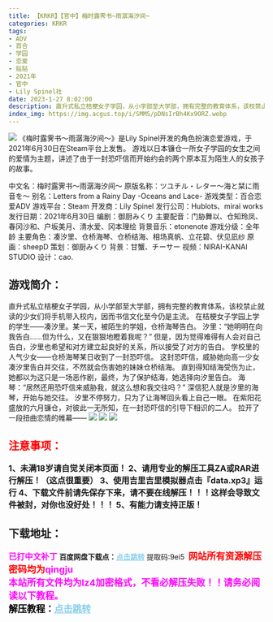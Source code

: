 ```yaml
---
title: 【KRKR】【官中】梅时露霁书~雨潺海汐间~
categories: KRKR
tags:
- ADV
- 百合
- 学园
- 恋爱
- 贴贴
- 2021年
- 官中
- Lily Spinel社
date: 2023-1-27 8:02:00
description: 直升式私立桔梗女子学园，从小学部至大学部，拥有完整的教育体系，该校禁止就读的少女们将手机带入校内，因而书信文化至今仍是主流。在桔梗女子学园上学的学生——凑汐里。某一天，被陌生的学姐，仓桥海琴告白。
index_img: https://img.acgus.top/i/SMMS/pDNsIrBh4Kx9ORZ.webp
---
```

![](https://img.acgus.top/i/SMMS/pDNsIrBh4Kx9ORZ.webp)
《梅时露霁书～雨潺海汐间～》是Lily Spinel开发的角色扮演恋爱游戏，于2021年6月30日在Steam平台上发售。
游戏以日本镰仓一所女子学园的女生之间的爱情为主题，讲述了由于一封恐吓信而开始约会的两个原本互为陌生人的女孩子的故事。

中文名：梅时露霁书～雨潺海汐间～
原版名称：ツユチル・レター～海と栞に雨音を～
别名：Letters from a Rainy Day -Oceans and Lace-
游戏类型：百合恋爱ADV
游戏平台：Steam
开发商：Lily Spinel
发行公司：Hublots、mirai works
发行日期：2021年6月30日
编剧：御厨みくり
主要配音：门胁舞以、仓知玲凤、春冈沙和、户坂美月、清水爱、冈本理绘
背景音乐：etonenote
游戏分级：全年龄
主要角色：凑汐里、仓桥海琴、仓桥结海、相场真帆、立花碧、伏见凪纱
原画：sheepD
策划：御厨みくり
背景：甘蟹、チーサー
视频：NIRAI-KANAI STUDIO
设计：cao.

## 游戏简介：
直升式私立桔梗女子学园，从小学部至大学部，拥有完整的教育体系，该校禁止就读的少女们将手机带入校内，因而书信文化至今仍是主流。
在桔梗女子学园上学的学生——凑汐里。某一天，被陌生的学姐，仓桥海琴告白。
汐里：“她明明在向我告白……但为什么，又在狠狠地瞪着我呢？”
但是，因为觉得难得有人会对自己告白，汐里也希望和对方建立起良好的关系，所以接受了对方的告白。
学校里的人气少女——仓桥海琴某日收到了一封恐吓信。
这封恐吓信，威胁她向高一少女凑汐里告白并交往，不然就会伤害她的妹妹仓桥结海。
直到得知结海受伤为止，她都以为这只是一场恶作剧，最终，为了保护结海，她选择向汐里告白。
海琴：“居然还用恐吓信来威胁我，就这么想和我交往吗？”
深信犯人就是汐里的海琴，开始与她交往。
汐里不停努力，只为了让海琴回头看上自己一眼。
在紫阳花盛放的六月镰仓，对彼此一无所知，在一封恐吓信的引导下相识的二人。
拉开了一段扭曲恋情的帷幕——
![](https://img.acgus.top/i/SMMS/RjpGfLygQwAmTa.webp)
![](https://img.acgus.top/i/SMMS/ToX4YxAz1WyUpG.webp)
![](https://img.acgus.top/i/SMMS/t63LhFbBjzpRJPK.webp)





## <font color=#FF0000 >注意事项：</font>
<font size=3><b>1、未满18岁请自觉关闭本页面！
2、请用专业的解压工具ZA或RAR进行解压！（这点很重要）
3、使用吉里吉里模拟器点击『data.xp3』运行
4、下载文件前请先保存下来，请不要在线解压！！！这样会导致文件被封，对你也没好处！！！
5、有能力请支持正版！</b></font>

## 下载地址：
<font color=#FF00FF size=3><b>已打中文补丁</b></font>
<b>百度网盘下载点：</b><a href="https://pan.baidu.com/s/1Is3qEonytg3BdXM38GDfXQ?pwd=9ei5" style="color: #87CEEB;"><b>点击跳转</b></a> 提取码:9ei5
<a style="padding: 0" href="https://post.qingju.org/AD/"><img style="max-width:100%" src="https://img.acgus.top/i/2024/07/478f689b8021d8d499ab43d21acf137a.gif" alt=""></a>
<b><font color=#FF0000 size=4>网站所有资源解压密码均为</b></font><b><font color=#FF00FF size=4>qingju</font><font color=#FF0000 ></font></b><br><b><font color=#FF00FF size=4>本站所有文件均为lz4加密格式，不看必解压失败！！请务必阅读以下教程。</b></font><br><b><font color=#000 size=4>解压教程：</b><a href="https://post.qingju.org/tutorial/000/" style="color: #87CEEB;"><b>点击跳转</b></a>
